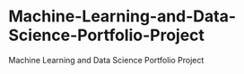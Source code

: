 # Machine-Learning-and-Data-Science-Portfolio-Project
Machine Learning and Data Science Portfolio Project
